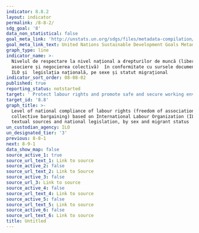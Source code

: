 ```yaml
---
indicator: 8.8.2
layout: indicator
permalink: /8-8-2/
sdg_goal: '8'
data_non_statistical: false
goal_meta_link: 'http://unstats.un.org/sdgs/files/metadata-compilation/Metadata-Goal-8.pdf'
goal_meta_link_text: United Nations Sustainable Development Goals Metadata (pdf 525kB)
graph_type: line
indicator_name: >-
  Nivelul de respectare la nivel național a drepturilor de muncă (libertatea de
  asociere și negocierea colectivă)  în conformitate cu sursele documentare ale
  ILO și  legislația națională, pe sexe și statut migrațional
indicator_sort_order: 08-08-02
published: true
reporting_status: notstarted
target: ' Protect labour rights and promote safe and secure working environments for all workers, including migrant workers, in particular women migrants, and those in precarious employment'
target_id: '8.8'
graph_title: >-
  Level of national compliance of labour rights (freedom of association and
  collective bargaining) based on International Labour Organization (ILO)
  textual sources and national legislation, by sex and migrant status
un_custodian_agency: ILO
un_designated_tier: '3'
previous: 8-8-1
next: 8-9-1
data_show_map: false
source_active_1: true
source_url_text_1: Link to source
source_active_2: false
source_url_text_2: Link to Source
source_active_3: false
source_url_3: Link to source
source_active_4: false
source_url_text_4: Link to source
source_active_5: false
source_url_text_5: Link to source
source_active_6: false
source_url_text_6: Link to source
title: Untitled
---
```


